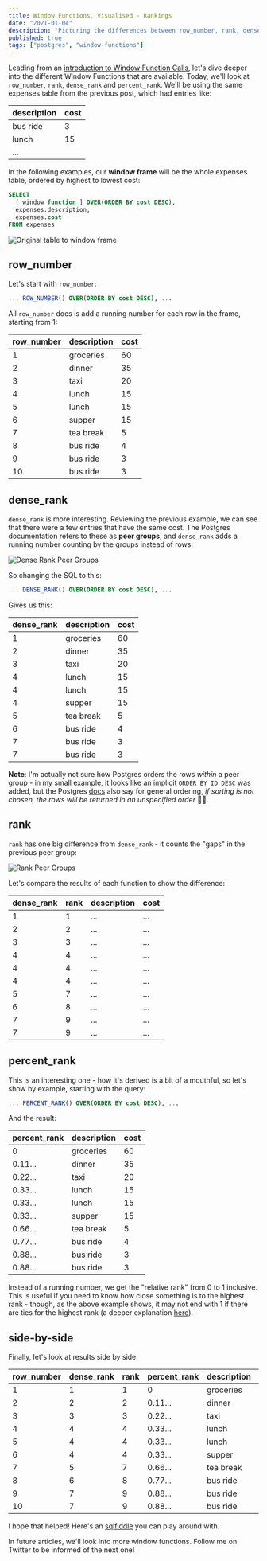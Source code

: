 ```yaml
---
title: Window Functions, Visualised - Rankings
date: "2021-01-04"
description: "Picturing the differences between row_number, rank, dense_rank and percent_rank."
published: true
tags: ["postgres", "window-functions"]
---
```


Leading from an [introduction to Window Function Calls](/blog/window-function-calls-an-introduction/), let's dive deeper into the different Window Functions that are available. Today, we'll look at `row_number`, `rank`, `dense_rank` and `percent_rank`. We'll be using the same expenses table from the previous post, which had entries like:

| description | cost |
| ----------- | ---- |
| bus ride    | 3    |
| lunch       | 15   |
| ...         |      |

In the following examples, our **window frame** will be the whole expenses table, ordered by highest to lowest cost:

```sql
SELECT
  [ window function ] OVER(ORDER BY cost DESC),
  expenses.description,
  expenses.cost
FROM expenses
```

![Original table to window frame](./window_frame.png)

## row_number

Let's start with `row_number`:

```sql
... ROW_NUMBER() OVER(ORDER BY cost DESC), ...
```

All `row_number` does is add a running number for each row in the frame, starting from 1:

| row_number | description | cost |
| ---------- | ----------- | ---- |
| 1          | groceries   | 60   |
| 2          | dinner      | 35   |
| 3          | taxi        | 20   |
| 4          | lunch       | 15   |
| 5          | lunch       | 15   |
| 6          | supper      | 15   |
| 7          | tea break   | 5    |
| 8          | bus ride    | 4    |
| 9          | bus ride    | 3    |
| 10         | bus ride    | 3    |

## dense_rank

`dense_rank` is more interesting. Reviewing the previous example, we can see that there were a few entries that have the same cost. The Postgres documentation refers to these as **peer groups**, and `dense_rank` adds a running number counting by the groups instead of rows:

![Dense Rank Peer Groups](./dense_rank.png)

So changing the SQL to this:

```sql
... DENSE_RANK() OVER(ORDER BY cost DESC), ...
```

Gives us this:

| dense_rank | description | cost |
| ---------- | ----------- | ---- |
| 1          | groceries   | 60   |
| 2          | dinner      | 35   |
| 3          | taxi        | 20   |
| 4          | lunch       | 15   |
| 4          | lunch       | 15   |
| 4          | supper      | 15   |
| 5          | tea break   | 5    |
| 6          | bus ride    | 4    |
| 7          | bus ride    | 3    |
| 7          | bus ride    | 3    |

**Note**: I'm actually not sure how Postgres orders the rows _within_ a peer group - in my small example, it looks like an implicit `ORDER BY ID DESC` was added, but the Postgres [docs](https://www.postgresql.org/docs/current/queries-order.html) also say for general ordering, _if sorting is not chosen, the rows will be returned in an unspecified order_ 🤷‍♂️.

## rank

`rank` has one big difference from `dense_rank` - it counts the "gaps" in the previous peer group:

![Rank Peer Groups](./rank.png)

Let's compare the results of each function to show the difference:

| dense_rank | rank | description | cost |
| ---------- | ---- | ----------- | ---- |
| 1          | 1    | ...         | ...  |
| 2          | 2    | ...         | ...  |
| 3          | 3    | ...         | ...  |
| 4          | 4    | ...         | ...  |
| 4          | 4    | ...         | ...  |
| 4          | 4    | ...         | ...  |
| 5          | 7    | ...         | ...  |
| 6          | 8    | ...         | ...  |
| 7          | 9    | ...         | ...  |
| 7          | 9    | ...         | ...  |

## percent_rank

This is an interesting one - how it's derived is a bit of a mouthful, so let's show by example, starting with the query:

```sql
... PERCENT_RANK() OVER(ORDER BY cost DESC), ...
```

And the result:

| percent_rank | description | cost |
| ------------ | ----------- | ---- |
| 0            | groceries   | 60   |
| 0.11...      | dinner      | 35   |
| 0.22...      | taxi        | 20   |
| 0.33...      | lunch       | 15   |
| 0.33...      | lunch       | 15   |
| 0.33...      | supper      | 15   |
| 0.66...      | tea break   | 5    |
| 0.77...      | bus ride    | 4    |
| 0.88...      | bus ride    | 3    |
| 0.88...      | bus ride    | 3    |

Instead of a running number, we get the "relative rank" from 0 to 1 inclusive. This is useful if you need to know how close something is to the highest rank - though, as the above example shows, it may not end with 1 if there are ties for the highest rank (a deeper explanation [here](https://dba.stackexchange.com/a/144015)).

## side-by-side

Finally, let's look at results side by side:

| row_number | dense_rank | rank | percent_rank | description | cost |
| ---------- | ---------- | ---- | ------------ | ----------- | ---- |
| 1          | 1          | 1    | 0            | groceries   | 60   |
| 2          | 2          | 2    | 0.11...      | dinner      | 35   |
| 3          | 3          | 3    | 0.22...      | taxi        | 20   |
| 4          | 4          | 4    | 0.33...      | lunch       | 15   |
| 5          | 4          | 4    | 0.33...      | lunch       | 15   |
| 6          | 4          | 4    | 0.33...      | supper      | 15   |
| 7          | 5          | 7    | 0.66...      | tea break   | 5    |
| 8          | 6          | 8    | 0.77...      | bus ride    | 4    |
| 9          | 7          | 9    | 0.88...      | bus ride    | 3    |
| 10         | 7          | 9    | 0.88...      | bus ride    | 3    |

I hope that helped! Here's an [sqlfiddle](http://sqlfiddle.com/#!17/d3ff0a/8) you can play around with.

In future articles, we'll look into more window functions. Follow me on Twitter to be informed of the next one!

